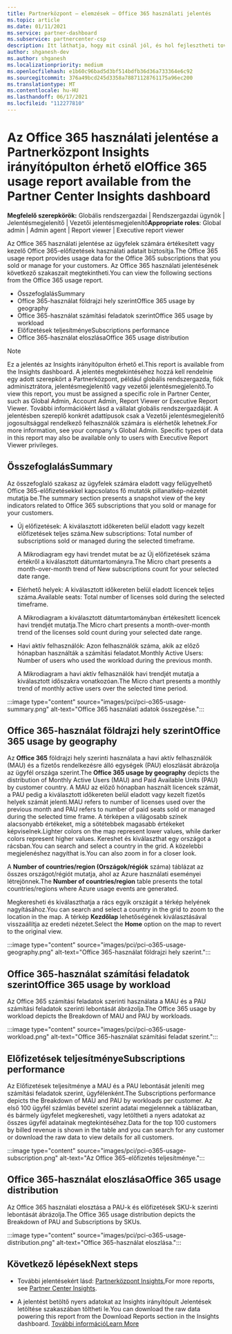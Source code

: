 ```yaml
---
title: Partnerközpont – elemzések – Office 365 használati jelentés
ms.topic: article
ms.date: 01/11/2021
ms.service: partner-dashboard
ms.subservice: partnercenter-csp
description: Itt láthatja, hogy mit csinál jól, és hol fejlesztheti tovább az ügyfelek számára értékesít vagy felügyelni képes Office 365-előfizetések használatát.
author: shganesh-dev
ms.author: shganesh
ms.localizationpriority: medium
ms.openlocfilehash: e1b60c96bad5d3bf514bdfb36d36a733364e6c92
ms.sourcegitcommit: 376a49bcd245d3358a78871128761175a96ec200
ms.translationtype: MT
ms.contentlocale: hu-HU
ms.lasthandoff: 06/17/2021
ms.locfileid: "112277810"
---
```

# <a name="office-365-usage-report-available-from-the-partner-center-insights-dashboard"></a><span data-ttu-id="1b8a7-103">Az Office 365 használati jelentése a Partnerközpont Insights irányítópulton érhető el</span><span class="sxs-lookup"><span data-stu-id="1b8a7-103">Office 365 usage report available from the Partner Center Insights dashboard</span></span>

<span data-ttu-id="1b8a7-104">**Megfelelő szerepkörök:** Globális rendszergazdai | Rendszergazdai ügynök | Jelentésmegjelenítő | Vezetői jelentésmegjelenítő</span><span class="sxs-lookup"><span data-stu-id="1b8a7-104">**Appropriate roles**: Global admin | Admin agent | Report viewer | Executive report viewer</span></span>

<span data-ttu-id="1b8a7-105">Az Office 365 használati jelentése az ügyfelek számára értékesített vagy kezelő Office 365-előfizetések használati adatait biztosítja.</span><span class="sxs-lookup"><span data-stu-id="1b8a7-105">The Office 365 usage report provides usage data for the Office 365 subscriptions that you sold or manage for your customers.</span></span> <span data-ttu-id="1b8a7-106">Az Office 365 használati jelentésének következő szakaszait megtekintheti.</span><span class="sxs-lookup"><span data-stu-id="1b8a7-106">You can view the following sections from the Office 365 usage report.</span></span>

- <span data-ttu-id="1b8a7-107">Összefoglalás</span><span class="sxs-lookup"><span data-stu-id="1b8a7-107">Summary</span></span>
- <span data-ttu-id="1b8a7-108">Office 365-használat földrajzi hely szerint</span><span class="sxs-lookup"><span data-stu-id="1b8a7-108">Office 365 usage by geography</span></span>
- <span data-ttu-id="1b8a7-109">Office 365-használat számítási feladatok szerint</span><span class="sxs-lookup"><span data-stu-id="1b8a7-109">Office 365 usage by workload</span></span>
- <span data-ttu-id="1b8a7-110">Előfizetések teljesítménye</span><span class="sxs-lookup"><span data-stu-id="1b8a7-110">Subscriptions performance</span></span>
- <span data-ttu-id="1b8a7-111">Office 365-használat eloszlása</span><span class="sxs-lookup"><span data-stu-id="1b8a7-111">Office 365 usage distribution</span></span>

 > [!NOTE]
 > <span data-ttu-id="1b8a7-112">Ez a jelentés az Insights irányítópulton érhető el.</span><span class="sxs-lookup"><span data-stu-id="1b8a7-112">This report is available from the Insights dashboard.</span></span> <span data-ttu-id="1b8a7-113">A jelentés megtekintéséhez hozzá kell rendelnie egy adott szerepkört a Partnerközpont, például globális rendszergazda, fiók adminisztrátora, jelentésmegjelenítő vagy vezetői jelentésmegjelenítő.</span><span class="sxs-lookup"><span data-stu-id="1b8a7-113">To view this report, you must be assigned a specific role in Partner Center, such as Global Admin, Account Admin, Report Viewer or Executive Report Viewer.</span></span> <span data-ttu-id="1b8a7-114">További információkért lásd a vállalat globális rendszergazdáját. A jelentésben szereplő konkrét adattípusok csak a Vezetői jelentésmegjelenítő jogosultsággal rendelkező felhasználók számára is elérhetők lehetnek.</span><span class="sxs-lookup"><span data-stu-id="1b8a7-114">For more information, see your company's Global Admin. Specific types of data in this report may also be available only to users with Executive Report Viewer privileges.</span></span>

## <a name="summary"></a><span data-ttu-id="1b8a7-115">Összefoglalás</span><span class="sxs-lookup"><span data-stu-id="1b8a7-115">Summary</span></span>

<span data-ttu-id="1b8a7-116">Az összefoglaló szakasz az ügyfelek számára eladott vagy felügyelhető Office 365-előfizetésekkel kapcsolatos fő mutatók pillanatkép-nézetét mutatja be.</span><span class="sxs-lookup"><span data-stu-id="1b8a7-116">The summary section presents a snapshot view of the key indicators related to Office 365 subscriptions that you sold or manage for your customers.</span></span>  

- <span data-ttu-id="1b8a7-117">Új előfizetések: A kiválasztott időkereten belül eladott vagy kezelt előfizetések teljes száma.</span><span class="sxs-lookup"><span data-stu-id="1b8a7-117">New subscriptions: Total number of subscriptions sold or managed during the selected timeframe.</span></span>

   <span data-ttu-id="1b8a7-118">A Mikrodiagram egy havi trendet mutat be az Új előfizetések száma értékről a kiválasztott dátumtartományra.</span><span class="sxs-lookup"><span data-stu-id="1b8a7-118">The Micro chart presents a month-over-month trend of New subscriptions count for your selected date range.</span></span>

- <span data-ttu-id="1b8a7-119">Elérhető helyek: A kiválasztott időkereten belül eladott licencek teljes száma.</span><span class="sxs-lookup"><span data-stu-id="1b8a7-119">Available seats: Total number of licenses sold during the selected timeframe.</span></span>

   <span data-ttu-id="1b8a7-120">A Mikrodiagram a kiválasztott dátumtartományban értékesített licencek havi trendjét mutatja.</span><span class="sxs-lookup"><span data-stu-id="1b8a7-120">The Micro chart presents a month-over-month trend of the licenses sold count during your selected date range.</span></span>

- <span data-ttu-id="1b8a7-121">Havi aktív felhasználók: Azon felhasználók száma, akik az előző hónapban használták a számítási feladatot.</span><span class="sxs-lookup"><span data-stu-id="1b8a7-121">Monthly Active Users: Number of users who used the workload during the previous month.</span></span> 

   <span data-ttu-id="1b8a7-122">A Mikrodiagram a havi aktív felhasználók havi trendjét mutatja a kiválasztott időszakra vonatkozóan.</span><span class="sxs-lookup"><span data-stu-id="1b8a7-122">The Micro chart presents a monthly trend of monthly active users over the selected time period.</span></span>

:::image type="content" source="images/pci/pci-o365-usage-summary.png" alt-text="Office 365 használati adatok összegzése.":::

## <a name="office-365-usage-by-geography"></a><span data-ttu-id="1b8a7-124">Office 365-használat földrajzi hely szerint</span><span class="sxs-lookup"><span data-stu-id="1b8a7-124">Office 365 usage by geography</span></span>

<span data-ttu-id="1b8a7-125">Az **Office 365** földrajzi hely szerinti használata a havi aktív felhasználók (MAU) és a fizetős rendelkezésre álló egységek (PAU) eloszlását ábrázolja az ügyfél országa szerint.</span><span class="sxs-lookup"><span data-stu-id="1b8a7-125">The **Office 365 usage by geography** depicts the distribution of Monthly Active Users (MAU) and Paid Available Units (PAU) by customer country.</span></span> <span data-ttu-id="1b8a7-126">A MAU az előző hónapban használt licencek számát, a PAU pedig a kiválasztott időkereten belül eladott vagy kezelt fizetős helyek számát jelenti.</span><span class="sxs-lookup"><span data-stu-id="1b8a7-126">MAU refers to number of licenses used over the previous month and PAU refers to number of paid seats sold or managed during the selected time frame.</span></span> <span data-ttu-id="1b8a7-127">A térképen a világosabb színek alacsonyabb értékeket, míg a sötétebbek magasabb értékeket képviselnek.</span><span class="sxs-lookup"><span data-stu-id="1b8a7-127">Lighter colors on the map represent lower values, while darker colors represent higher values.</span></span> <span data-ttu-id="1b8a7-128">Kereshet és kiválaszthat egy országot a rácsban.</span><span class="sxs-lookup"><span data-stu-id="1b8a7-128">You can search and select a country in the grid.</span></span> <span data-ttu-id="1b8a7-129">A közelebbi megjelenéshez nagyíthat is.</span><span class="sxs-lookup"><span data-stu-id="1b8a7-129">You can also zoom in for a closer look.</span></span>

<span data-ttu-id="1b8a7-130">A **Number of countries/region (Országok/régiók** száma) táblázat az összes országot/régiót mutatja, ahol az Azure használati eseményei létrejönnek.</span><span class="sxs-lookup"><span data-stu-id="1b8a7-130">The **Number of countries/region** table presents the total countries/regions where Azure usage events are generated.</span></span>

<span data-ttu-id="1b8a7-131">Megkeresheti és kiválaszthatja a rács egyik országát a térkép helyének nagyításához.</span><span class="sxs-lookup"><span data-stu-id="1b8a7-131">You can search and select a country in the grid to zoom to the location in the map.</span></span> <span data-ttu-id="1b8a7-132">A térkép **Kezdőlap** lehetőségének kiválasztásával visszaállítja az eredeti nézetet.</span><span class="sxs-lookup"><span data-stu-id="1b8a7-132">Select the **Home** option on the map to revert to the original view.</span></span>


:::image type="content" source="images/pci/pci-o365-usage-geography.png" alt-text="Office 365-használat földrajzi hely szerint.":::

## <a name="office-365-usage-by-workload"></a><span data-ttu-id="1b8a7-134">Office 365-használat számítási feladatok szerint</span><span class="sxs-lookup"><span data-stu-id="1b8a7-134">Office 365 usage by workload</span></span>

<span data-ttu-id="1b8a7-135">Az Office 365 számítási feladatok szerinti használata a MAU és a PAU számítási feladatok szerinti lebontását ábrázolja.</span><span class="sxs-lookup"><span data-stu-id="1b8a7-135">The Office 365 usage by workload depicts the Breakdown of MAU and PAU by workloads.</span></span>

:::image type="content" source="images/pci/pci-o365-usage-workload.png" alt-text="Office 365-használat számítási feladat szerint.":::

## <a name="subscriptions-performance"></a><span data-ttu-id="1b8a7-137">Előfizetések teljesítménye</span><span class="sxs-lookup"><span data-stu-id="1b8a7-137">Subscriptions performance</span></span>

<span data-ttu-id="1b8a7-138">Az Előfizetések teljesítménye a MAU és a PAU lebontását jeleníti meg számítási feladatok szerint, ügyfélenként.</span><span class="sxs-lookup"><span data-stu-id="1b8a7-138">The Subscriptions performance depicts the Breakdown of MAU and PAU by workloads per customer.</span></span> <span data-ttu-id="1b8a7-139">Az első 100 ügyfél számlás bevétel szerint adatai megjelennek a táblázatban, és bármely ügyfelet megkeresheti, vagy letöltheti a nyers adatokat az összes ügyfél adatainak megtekintéséhez.</span><span class="sxs-lookup"><span data-stu-id="1b8a7-139">Data for the top 100 customers by billed revenue is shown in the table and you can search for any customer or download the raw data to view details for all customers.</span></span>

:::image type="content" source="images/pci/pci-o365-usage-subscription.png" alt-text="Az Office 365-előfizetés teljesítménye.":::

## <a name="office-365-usage-distribution"></a><span data-ttu-id="1b8a7-141">Office 365-használat eloszlása</span><span class="sxs-lookup"><span data-stu-id="1b8a7-141">Office 365 usage distribution</span></span>

<span data-ttu-id="1b8a7-142">Az Office 365 használati elosztása a PAU-k és előfizetések SKU-k szerinti lebontását ábrázolja.</span><span class="sxs-lookup"><span data-stu-id="1b8a7-142">The Office 365 usage distribution depicts the Breakdown of PAU and Subscriptions by SKUs.</span></span>

:::image type="content" source="images/pci/pci-o365-usage-distribution.png" alt-text="Office 365-használat eloszlása.":::

## <a name="next-steps"></a><span data-ttu-id="1b8a7-144">Következő lépések</span><span class="sxs-lookup"><span data-stu-id="1b8a7-144">Next steps</span></span>

- <span data-ttu-id="1b8a7-145">További jelentésekért lásd: [Partnerközpont Insights.](partner-center-insights.md)</span><span class="sxs-lookup"><span data-stu-id="1b8a7-145">For more reports, see [Partner Center Insights](partner-center-insights.md).</span></span>

- <span data-ttu-id="1b8a7-146">A jelentést betöltő nyers adatokat az Insights irányítópult Jelentések letöltése szakaszában töltheti le.</span><span class="sxs-lookup"><span data-stu-id="1b8a7-146">You can download the raw data powering this report from the Download Reports section in the Insights dashboard.</span></span> [<span data-ttu-id="1b8a7-147">További információ</span><span class="sxs-lookup"><span data-stu-id="1b8a7-147">Learn More</span></span>](pci-download-reports.md) 
